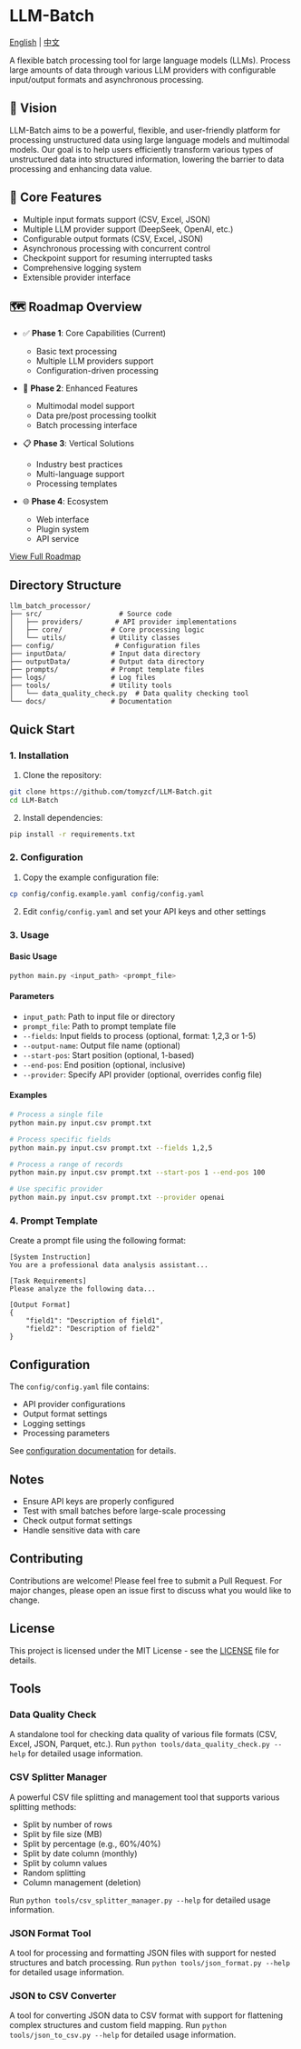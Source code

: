 # LLM-Batch

[English](README.md) | [中文](README_zh.md)

A flexible batch processing tool for large language models (LLMs). Process large amounts of data through various LLM providers with configurable input/output formats and asynchronous processing.

## 🎯 Vision

LLM-Batch aims to be a powerful, flexible, and user-friendly platform for processing unstructured data using large language models and multimodal models. Our goal is to help users efficiently transform various types of unstructured data into structured information, lowering the barrier to data processing and enhancing data value.

## 🌟 Core Features

- Multiple input formats support (CSV, Excel, JSON)
- Multiple LLM provider support (DeepSeek, OpenAI, etc.)
- Configurable output formats (CSV, Excel, JSON)
- Asynchronous processing with concurrent control
- Checkpoint support for resuming interrupted tasks
- Comprehensive logging system
- Extensible provider interface

## 🗺️ Roadmap Overview

- ✅ **Phase 1**: Core Capabilities (Current)
  - Basic text processing
  - Multiple LLM providers support
  - Configuration-driven processing

- 🚀 **Phase 2**: Enhanced Features
  - Multimodal model support
  - Data pre/post processing toolkit
  - Batch processing interface

- 📋 **Phase 3**: Vertical Solutions
  - Industry best practices
  - Multi-language support
  - Processing templates

- 🌐 **Phase 4**: Ecosystem
  - Web interface
  - Plugin system
  - API service

[View Full Roadmap](ROADMAP.md)

## Directory Structure

```
llm_batch_processor/
├── src/                   # Source code
│   ├── providers/        # API provider implementations
│   ├── core/            # Core processing logic
│   └── utils/           # Utility classes
├── config/               # Configuration files
├── inputData/           # Input data directory
├── outputData/          # Output data directory
├── prompts/             # Prompt template files
├── logs/                # Log files
├── tools/               # Utility tools
│   └── data_quality_check.py  # Data quality checking tool
└── docs/                # Documentation
```

## Quick Start

### 1. Installation

1. Clone the repository:
```bash
git clone https://github.com/tomyzcf/LLM-Batch.git
cd LLM-Batch
```

2. Install dependencies:
```bash
pip install -r requirements.txt
```

### 2. Configuration

1. Copy the example configuration file:
```bash
cp config/config.example.yaml config/config.yaml
```

2. Edit `config/config.yaml` and set your API keys and other settings

### 3. Usage

#### Basic Usage

```bash
python main.py <input_path> <prompt_file>
```

#### Parameters

- `input_path`: Path to input file or directory
- `prompt_file`: Path to prompt template file
- `--fields`: Input fields to process (optional, format: 1,2,3 or 1-5)
- `--output-name`: Output file name (optional)
- `--start-pos`: Start position (optional, 1-based)
- `--end-pos`: End position (optional, inclusive)
- `--provider`: Specify API provider (optional, overrides config file)

#### Examples

```bash
# Process a single file
python main.py input.csv prompt.txt

# Process specific fields
python main.py input.csv prompt.txt --fields 1,2,5

# Process a range of records
python main.py input.csv prompt.txt --start-pos 1 --end-pos 100

# Use specific provider
python main.py input.csv prompt.txt --provider openai
```

### 4. Prompt Template

Create a prompt file using the following format:

```
[System Instruction]
You are a professional data analysis assistant...

[Task Requirements]
Please analyze the following data...

[Output Format]
{
    "field1": "Description of field1",
    "field2": "Description of field2"
}
```

## Configuration

The `config/config.yaml` file contains:

- API provider configurations
- Output format settings
- Logging settings
- Processing parameters

See [configuration documentation](docs/requirements.md) for details.

## Notes

- Ensure API keys are properly configured
- Test with small batches before large-scale processing
- Check output format settings
- Handle sensitive data with care

## Contributing

Contributions are welcome! Please feel free to submit a Pull Request. For major changes, please open an issue first to discuss what you would like to change.

## License

This project is licensed under the MIT License - see the [LICENSE](LICENSE) file for details.

## Tools

### Data Quality Check

A standalone tool for checking data quality of various file formats (CSV, Excel, JSON, Parquet, etc.). 
Run `python tools/data_quality_check.py --help` for detailed usage information.

### CSV Splitter Manager

A powerful CSV file splitting and management tool that supports various splitting methods:
- Split by number of rows
- Split by file size (MB)
- Split by percentage (e.g., 60%/40%)
- Split by date column (monthly)
- Split by column values
- Random splitting
- Column management (deletion)

Run `python tools/csv_splitter_manager.py --help` for detailed usage information.

### JSON Format Tool

A tool for processing and formatting JSON files with support for nested structures and batch processing.
Run `python tools/json_format.py --help` for detailed usage information.

### JSON to CSV Converter

A tool for converting JSON data to CSV format with support for flattening complex structures and custom field mapping.
Run `python tools/json_to_csv.py --help` for detailed usage information. 